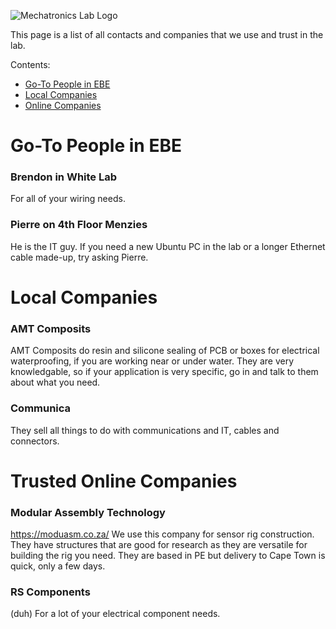 ![Mechatronics Lab Logo](http://www.mechatronics.uct.ac.za/sites/default/files/mechatronics_logo_color_0.png)

This page is a list of all contacts and companies that we use and trust in the lab.

Contents:
- [Go-To People in EBE](#in_EBE)
- [Local Companies](#Local)
- [Online Companies](#Online)

# Go-To People in EBE <a name="in_EBE"/>
### Brendon in White Lab
For all of your wiring needs.

### Pierre on 4th Floor Menzies
He is the IT guy. If you need a new Ubuntu PC in the lab or a longer Ethernet cable made-up, try asking Pierre.

# Local Companies <a name="Local"/>
### AMT Composits
AMT Composits do resin and silicone sealing of PCB or boxes for electrical waterproofing, if you are working near or under water. They are very knowledgable, so if your application is very specific, go in and talk to them about what you need.

### Communica
They sell all things to do with communications and IT, cables and connectors.

# Trusted Online Companies <a name="Online"/>
### Modular Assembly Technology
https://moduasm.co.za/ 
We use this company for sensor rig construction. They have structures that are good for research as they are versatile for building the rig you need. They are based in PE but delivery to Cape Town is quick, only a few days. 

### RS Components 
(duh) For a lot of your electrical component needs.
